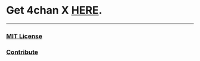 # Get 4chan X [HERE](http://mayhemydg.github.com/4chan-x/).

***

### [MIT License](/4chan-x/blob/master/LICENSE)
### [Contribute](/4chan-x/blob/master/CONTRIBUTING.md)

